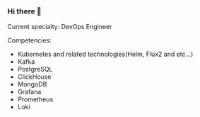 ### Hi there 👋

Current specialty: DevOps Engineer

Competencies:

* Kubernetes and related technologies(Helm, Flux2 and etc...)
* Kafka
* PostgreSQL
* ClickHouse
* MongoDB
* Grafana
* Prometheus
* Loki
